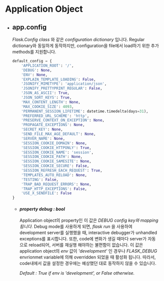 # Application Object

- ## app.config
  _Flask.Config class_ 와 같은 _configuration dictionary_ 입니다. Regular dictionary와 동일하게 동작하지만, configuration을 file에서 load하기 위한 추가 methods를 지원합니다.
  
  ```python
  default_config = {
      'APPLICATION_ROOT': '/',
      'DEBUG': None, 
      'ENV': None, 
      'EXPLAIN_TEMPLATE_LOADING': False, 
      'JSONIFY_MIMETYPE': 'application/json', 
      'JSONIFY_PRETTYPRINT_REGULAR': False, 
      'JSON_AS_ASCII': True, 
      'JSON_SORT_KEYS': True, 
      'MAX_CONTENT_LENGTH': None, 
      'MAX_COOKIE_SIZE': 4093,
      'PERMANENT_SESSION_LIFETIME': datetime.timedelta(days=31),
      'PREFERRED_URL_SCHEME': 'http',
      'PRESERVE_CONTEXT_ON_EXCEPTION': None,
      'PROPAGATE_EXCEPTIONS': None, 
      'SECRET_KEY': None,
      'SEND_FILE_MAX_AGE_DEFAULT': None,
      'SERVER_NAME': None, 
      'SESSION_COOKIE_DOMAIN': None,
      'SESSION_COOKIE_HTTPONLY': True,
      'SESSION_COOKIE_NAME': 'session',
      'SESSION_COOKIE_PATH': None,
      'SESSION_COOKIE_SAMESITE': None,
      'SESSION_COOKIE_SECURE': False,
      'SESSION_REFRESH_EACH_REQUEST': True,
      'TEMPLATES_AUTO_RELOAD': None,
      'TESTING': False,
      'TRAP_BAD_REQUEST_ERRORS': None,
      'TRAP_HTTP_EXCEPTIONS': False,
      'USE_X_SENDFILE': False
  }
  ```
  
  - #### _property debug : bool_
    Application object의 property인 이 값은 _DEBUG config key와 mapping됩니다._ 
    Debug mode를 사용하게 되면, _flask run_ 을 사용하여 development server를 실행했을 때, interactive debugger가 unhandled exceptions를 표시합니다. 
    또한, code에 변화가 생길 때마다 server가 자동으로 reload되어, 서버를 재실행 해야하는 불편함이 없습니다. 
    이 값은 application object의 _env_ 값이 _'development'_ 인 경우나 _FLASK_DEBUG_ envrionmet variable에 의해 overridden 되었을 때 활성화 됩니다. 
    따라서, code내에서 값을 설정한 경우에는 예상했던 대로 동작하지 않을 수 있습니다.  
    
    _Default : True if env is 'development', or False otherwise._

  
  
